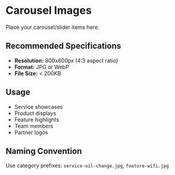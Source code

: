 # Carousel Images

Place your carousel/slider items here.

## Recommended Specifications
- **Resolution:** 800x600px (4:3 aspect ratio)
- **Format:** JPG or WebP
- **File Size:** < 200KB

## Usage
- Service showcases
- Product displays
- Feature highlights
- Team members
- Partner logos

## Naming Convention
Use category prefixes: `service-oil-change.jpg`, `feature-wifi.jpg`
